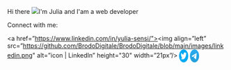 <p>Hi there
<img src="https://github.com/blackcater/blackcater/raw/main/images/Hi.gif" height="32"/>I'm Julia and I'am a web developer</p>
<p align="left">Connect with me:</p>

<a href=”https://www.linkedin.com/in/yulia-sensi/"><img align=”left” src=”https://github.com/BrodoDigitale/BrodoDigitale/blob/main/images/linkedin.png" alt=”icon | LinkedIn” height="30" width=”21px”/></a>
<a href=" https://twitter.com/brodo_digitale" target="blank"><img align="center" src="https://github.com/BrodoDigitale/BrodoDigitale/blob/main/images/twitter.png" alt="" height="30" width="21" /></a>
<a href="https://t.me/julia_sensi" target="blank"><img align="center" src="https://github.com/BrodoDigitale/BrodoDigitale/blob/main/images/telegram.png" alt="" height="30" width="21" /></a>

<!--
**BrodoDigitale/BrodoDigitale** is a ✨ _special_ ✨ repository because its `README.md` (this file) appears on your GitHub profile.

Here are some ideas to get you started:

- 🔭 I’m currently working on ...
- 🌱 I’m currently learning ...
- 👯 I’m looking to collaborate on ...
- 🤔 I’m looking for help with ...
- 💬 Ask me about ...
- 📫 How to reach me: ...
- 😄 Pronouns: ...
- ⚡ Fun fact: ...
-->
